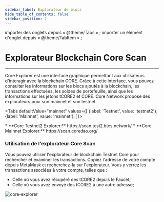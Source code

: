 ```yaml
---
sidebar_label: Explorateur de blocs
hide_table_of_contents: false
sidebar_position: 2
---
```


importer des onglets depuis « @theme/Tabs » ;
importer un élément d'onglet depuis « @theme/TabItem » ;

# Explorateur Blockchain Core Scan

---

Core Explorer est une interface graphique permettant aux utilisateurs d'interagir avec la blockchain CORE. Grâce à cette interface, vous pouvez consulter les informations sur les blocs ajoutés à la blockchain, les transactions effectuées, les soldes de portefeuille, ainsi que les informations sur les jetons tCORE2 et CORE. Core Network propose des explorateurs pour son mainnet et son testnet.

<Tabs defaultValue="mainnet" values={[
{label: 'Testnet', value: 'testnet2'},
{label: 'Mainnet', value: 'mainnet'},
]}>

<TabItem value="testnet2">
    * **Core Testnet2 Explorer:** https://scan.test2.btcs.network/
</TabItem>

<TabItem value="mainnet">
    * **Core Mainnet Explorer:** https://scan.coredao.org/
</TabItem>

</Tabs>

### Utilisation de l'explorateur Core Scan

Vous pouvez utiliser l'explorateur de blockchain Testnet Core pour rechercher et examiner les transactions. Copiez l'adresse de votre compte depuis MetaMask et recherchez-la sur l'explorateur. Vous y verrez les transactions associées à votre compte, telles que :

- Celle où vous avez récupéré des tCORE2 depuis le Faucet;
- Celle où vous avez envoyé des tCORE2 à une autre adresse;

![core-explorer](../../static/img/core-explorer.png)
